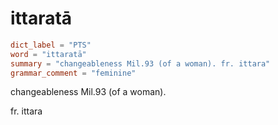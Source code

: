 # ittaratā

``` toml
dict_label = "PTS"
word = "ittaratā"
summary = "changeableness Mil.93 (of a woman). fr. ittara"
grammar_comment = "feminine"
```

changeableness Mil.93 (of a woman).

fr. ittara

